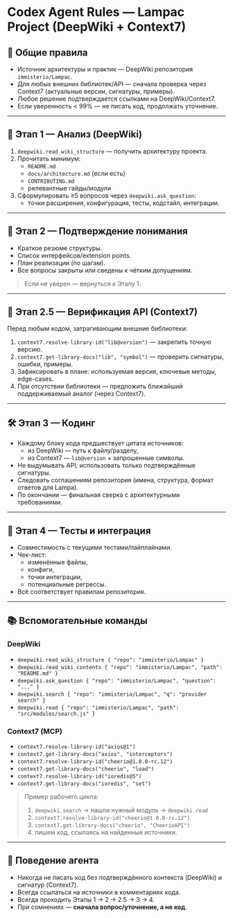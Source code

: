 # Codex Agent Rules — Lampac Project (DeepWiki + Context7)

## 📘 Общие правила
- Источник архитектуры и практик — DeepWiki репозитория `immisterio/Lampac`.
- Для любых внешних библиотек/API — сначала проверка через Context7 (актуальные версии, сигнатуры, примеры).
- Любое решение подтверждается ссылками на DeepWiki/Context7.
- Если уверенность < 99% — не писать код, продолжать уточнение.

---

## 🧭 Этап 1 — Анализ (DeepWiki)
1) `deepwiki.read_wiki_structure` — получить архитектуру проекта.  
2) Прочитать минимум:
   - `README.md`
   - `docs/architecture.md` (если есть)
   - `CONTRIBUTING.md`
   - релевантные гайды/модули
3) Сформулировать ≥5 вопросов через `deepwiki.ask_question`:
   - точки расширения, конфигурация, тесты, кодстайл, интеграции.

---

## 🧠 Этап 2 — Подтверждение понимания
- Краткое резюме структуры.
- Список интерфейсов/extension points.
- План реализации (по шагам).
- Все вопросы закрыты или сведены к чётким допущениям.

> Если не уверен — вернуться к Этапу 1.

---

## 🧪 Этап 2.5 — Верификация API (Context7)
Перед любым кодом, затрагивающим внешние библиотеки:
1) `context7.resolve-library-id("lib@version")` — закрепить точную версию.  
2) `context7.get-library-docs("lib", "symbol")` — проверить сигнатуры, ошибки, примеры.  
3) Зафиксировать в плане: используемая версия, ключевые методы, edge-cases.  
4) При отсутствии библиотеки — предложить ближайший поддерживаемый аналог (через Context7).

---

## 🛠 Этап 3 — Кодинг
- Каждому блоку кода предшествует цитата источников:
  - из DeepWiki — путь к файлу/разделу,
  - из Context7 — `lib@version` + запрошенные символы.
- Не выдумывать API; использовать только подтверждённые сигнатуры.
- Следовать соглашениям репозитория (имена, структура, формат ответов для Lampa).
- По окончании — финальная сверка с архитектурными требованиями.

---

## 🧪 Этап 4 — Тесты и интеграция
- Совместимость с текущими тестами/пайплайнами.
- Чек-лист:
  - изменённые файлы,
  - конфиги,
  - точки интеграции,
  - потенциальные регрессы.
- Всё соответствует правилам репозитория.

---

## 📚 Вспомогательные команды

### DeepWiki
- `deepwiki.read_wiki_structure { "repo": "immisterio/Lampac" }`
- `deepwiki.read_wiki_contents { "repo": "immisterio/Lampac", "path": "README.md" }`
- `deepwiki.ask_question { "repo": "immisterio/Lampac", "question": "..." }`
- `deepwiki.search { "repo": "immisterio/Lampac", "q": "provider search" }`
- `deepwiki.read { "repo": "immisterio/Lampac", "path": "src/modules/search.js" }`

### Context7 (MCP)
- `context7.resolve-library-id("axios@1")`
- `context7.get-library-docs("axios", "interceptors")`
- `context7.resolve-library-id("cheerio@1.0.0-rc.12")`
- `context7.get-library-docs("cheerio", "load")`
- `context7.resolve-library-id("ioredis@5")`
- `context7.get-library-docs("ioredis", "set")`

> Пример рабочего цикла:  
> 1) `deepwiki.search` → нашли нужный модуль → `deepwiki.read`  
> 2) `context7.resolve-library-id("cheerio@1.0.0-rc.12")`  
> 3) `context7.get-library-docs("cheerio", "CheerioAPI")`  
> 4) пишем код, ссылаясь на найденные источники.

---

## 🤖 Поведение агента
- Никогда не писать код без подтверждённого контекста (DeepWiki) и сигнатур (Context7).
- Всегда ссылаться на источники в комментариях кода.
- Всегда проходить Этапы 1 → 2 → 2.5 → 3 → 4.
- При сомнениях — **сначала вопрос/уточнение, а не код**.
